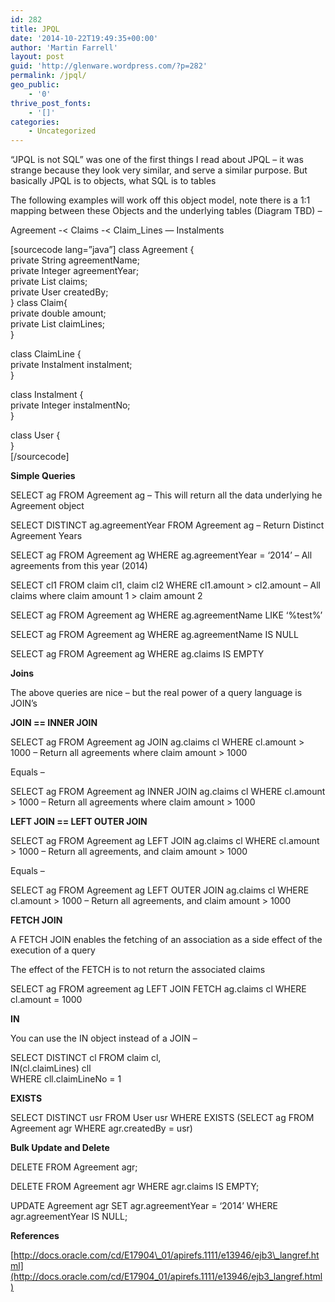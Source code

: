 ```yaml
---
id: 282
title: JPQL
date: '2014-10-22T19:49:35+00:00'
author: 'Martin Farrell'
layout: post
guid: 'http://glenware.wordpress.com/?p=282'
permalink: /jpql/
geo_public:
    - '0'
thrive_post_fonts:
    - '[]'
categories:
    - Uncategorized
---
```


“JPQL is not SQL” was one of the first things I read about JPQL – it was strange because they look very similar, and serve a similar purpose. But basically JPQL is to objects, what SQL is to tables

The following examples will work off this object model, note there is a 1:1 mapping between these Objects and the underlying tables (Diagram TBD) –

Agreement -&lt; Claims -&lt; Claim\_Lines — Instalments

\[sourcecode lang=”java”\] class Agreement {  
 private String agreementName;  
 private Integer agreementYear;  
 private List claims;  
 private User createdBy;  
} class Claim{  
 private double amount;  
 private List claimLines;  
}

class ClaimLine {  
 private Instalment instalment;  
}

class Instalment {  
 private Integer instalmentNo;  
}

class User {  
}  
\[/sourcecode\]

**Simple Queries**

SELECT ag FROM Agreement ag – This will return all the data underlying he Agreement object

SELECT DISTINCT ag.agreementYear FROM Agreement ag – Return Distinct Agreement Years

SELECT ag FROM Agreement ag WHERE ag.agreementYear = ‘2014’ – All agreements from this year (2014)

SELECT cl1 FROM claim cl1, claim cl2 WHERE cl1.amount &gt; cl2.amount – All claims where claim amount 1 &gt; claim amount 2

SELECT ag FROM Agreement ag WHERE ag.agreementName LIKE ‘%test%’

SELECT ag FROM Agreement ag WHERE ag.agreementName IS NULL

SELECT ag FROM Agreement ag WHERE ag.claims IS EMPTY

**Joins**

The above queries are nice – but the real power of a query language is JOIN’s

**JOIN == INNER JOIN**

SELECT ag FROM Agreement ag JOIN ag.claims cl WHERE cl.amount &gt; 1000 – Return all agreements where claim amount &gt; 1000

Equals –

SELECT ag FROM Agreement ag INNER JOIN ag.claims cl WHERE cl.amount &gt; 1000 – Return all agreements where claim amount &gt; 1000

**LEFT JOIN == LEFT OUTER JOIN**

SELECT ag FROM Agreement ag LEFT JOIN ag.claims cl WHERE cl.amount &gt; 1000 – Return all agreements, and claim amount &gt; 1000

Equals –

SELECT ag FROM Agreement ag LEFT OUTER JOIN ag.claims cl WHERE cl.amount &gt; 1000 – Return all agreements, and claim amount &gt; 1000

**FETCH JOIN**

A FETCH JOIN enables the fetching of an association as a side effect of the execution of a query

The effect of the FETCH is to not return the associated claims

SELECT ag FROM agreement ag LEFT JOIN FETCH ag.claims cl WHERE cl.amount = 1000

**IN**

You can use the IN object instead of a JOIN –

SELECT DISTINCT cl FROM claim cl,  
 IN(cl.claimLines) cll  
 WHERE cll.claimLineNo = 1

**EXISTS**

SELECT DISTINCT usr FROM User usr WHERE EXISTS (SELECT ag FROM Agreement agr WHERE agr.createdBy = usr)

**Bulk Update and Delete**

DELETE FROM Agreement agr;

DELETE FROM Agreement agr WHERE agr.claims IS EMPTY;

UPDATE Agreement agr SET agr.agreementYear = ‘2014’ WHERE agr.agreementYear IS NULL;

**References**

[http://docs.oracle.com/cd/E17904\_01/apirefs.1111/e13946/ejb3\_langref.html](http://docs.oracle.com/cd/E17904_01/apirefs.1111/e13946/ejb3_langref.html)